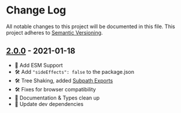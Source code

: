 # Change Log

All notable changes to this project will be documented in this file. This project adheres to [Semantic Versioning](http://semver.org/).

## [2.0.0](https://github.com/uttori/uttori-data-tools/compare/v1.6.1...v2.0.0) - 2021-01-18

- 🧰 Add ESM Support
- 🛠 Add `"sideEffects": false` to the package.json
- 🛠 Tree Shaking, added [Subpath Exports](https://nodejs.org/api/packages.html#packages_subpath_exports)
- 🛠 Fixes for browser compatibility
- 🧹 Documentation & Types clean up
- 🎁 Update dev dependencies
